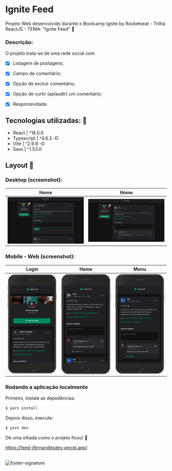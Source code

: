 # Ignite Feed
Projeto Web desenvolvido durante o Bootcamp Ignite by Rocketseat - Trilha ReactJS - TEMA: "Ignite Feed" 💬


### Descrição:
O projeto trata-se de uma rede social com 
- [x] Listagem de postagens;
- [x] Campo de comentário;
- [x] Opção de excluir comentário;
- [x] Opção de curtir (aplaudir) um comentário;
- [x] Responsividade.


## Tecnologias utilizadas: 🚀

- React | ^18.0.0
- Typescript | ^4.6.3 -D
- Vite | ^2.9.9 -D
- Sass | ^1.53.0

## Layout 🤩

### Desktop (screenshot):

| Home |Home |
| --- | --- |
| <img src="https://github.com/jfernandesdev/ignite-feed/blob/31fe96a8c8dedcc68c3ca889c90687e8f2ded67c/public/desktop-1.png" /> | <img src="https://github.com/jfernandesdev/ignite-feed/blob/31fe96a8c8dedcc68c3ca889c90687e8f2ded67c/public/desktop-2.png" /> | 


### Mobile - Web (screenshot):

| Login | Home | Menu | 
| --- | --- | --- |
| <img src="https://github.com/jfernandesdev/ignite-feed/blob/31fe96a8c8dedcc68c3ca889c90687e8f2ded67c/public/mobile-1.png" width='275px' /> | <img src="https://github.com/jfernandesdev/ignite-feed/blob/31fe96a8c8dedcc68c3ca889c90687e8f2ded67c/public/mobile-2.png" width='275px' /> | <img src="https://github.com/jfernandesdev/ignite-feed/blob/31fe96a8c8dedcc68c3ca889c90687e8f2ded67c/public/mobile-3.png" width='275px' /> |


###  Rodando a aplicação localmente
Primeiro, instale as depedências:
```sh
$ yarn install
```

Depois disso, execute:
```sh
$ yarn dev
```


Dê uma olhada como o projeto ficou! 👀

https://feed-jfernandesdev.vercel.app/

<br>

<img src="https://i.ibb.co/Yckq764/footer-signature.png" alt="footer-signature" border="0"  width='400px' />
